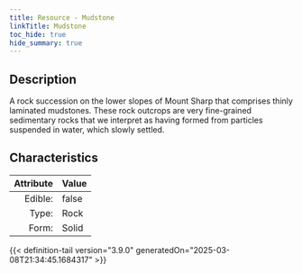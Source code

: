 ```yaml
---
title: Resource - Mudstone
linkTitle: Mudstone
toc_hide: true
hide_summary: true
---
```

<!-- This is generated by the MarsSim HelpGenertor, do not edit. -->

## Description
&#10;  &#9; A rock succession on the lower slopes of Mount Sharp that comprises thinly laminated mudstones. &#10;  &#9; These rock outcrops are very fine-grained sedimentary rocks that we interpret as having formed &#10;  &#9; from particles suspended in water, which slowly settled. &#10;&#9;

## Characteristics

| Attribute      | Value |
|--------:|:------|
|Edible:|false|
|Type:|Rock|
|Form:|Solid|
 



    


{{< definition-tail version="3.9.0" generatedOn="2025-03-08T21:34:45.1684317" >}}



